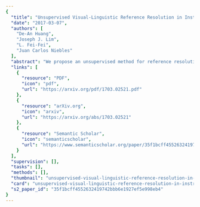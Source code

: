 ```yaml
---
{
  "title": "Unsupervised Visual-Linguistic Reference Resolution in Instructional Videos",
  "date": "2017-03-07",
  "authors": [
    "De-An Huang",
    "Joseph J. Lim",
    "L. Fei-Fei",
    "Juan Carlos Niebles"
  ],
  "abstract": "We propose an unsupervised method for reference resolution in instructional videos, where the goal is to temporally link an entity (e.g., dressing) to the action (e.g., mix yogurt) that produced it. The key challenge is the inevitable visual-linguistic ambiguities arising from the changes in both visual appearance and referring expression of an entity in the video. This challenge is amplified by the fact that we aim to resolve references with no supervision. We address these challenges by learning a joint visual-linguistic model, where linguistic cues can help resolve visual ambiguities and vice versa. We verify our approach by learning our model unsupervisedly using more than two thousand unstructured cooking videos from YouTube, and show that our visual-linguistic model can substantially improve upon state-of-the-art linguistic only model on reference resolution in instructional videos.",
  "links": [
    {
      "resource": "PDF",
      "icon": "pdf",
      "url": "https://arxiv.org/pdf/1703.02521.pdf"
    },
    {
      "resource": "arXiv.org",
      "icon": "arxiv",
      "url": "https://arxiv.org/abs/1703.02521"
    },
    {
      "resource": "Semantic Scholar",
      "icon": "semanticscholar",
      "url": "https://www.semanticscholar.org/paper/35f1bcff4552632419742bbb6e1927ef5e998eb4"
    }
  ],
  "supervision": [],
  "tasks": [],
  "methods": [],
  "thumbnail": "unsupervised-visual-linguistic-reference-resolution-in-instructional-videos-thumb.jpg",
  "card": "unsupervised-visual-linguistic-reference-resolution-in-instructional-videos-card.jpg",
  "s2_paper_id": "35f1bcff4552632419742bbb6e1927ef5e998eb4"
}
---
```


